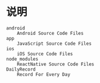 # 说明
    android
        Android Source Code Files
    app
        JavaScript Source Code Files
    ios
        iOS Source Code Files
    node_modules
        ReactNative Source Code Files
    DailyRecord
        Record For Every Day

